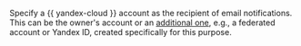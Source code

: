 Specify a {{ yandex-cloud }} account as the recipient of email notifications. This can be the owner's account or an [additional one](../../iam/concepts/index.md/#accounts), e.g., a federated account or Yandex ID, created specifically for this purpose.
